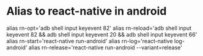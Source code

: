 # Alias to react-native in android

alias rn-opt='adb shell input keyevent 82'
alias rn-reload='adb shell input keyevent 82 && adb shell input keyevent 20 && adb shell input keyevent 66'
alias rn-start='react-native run-android'
alias rn-log='react-native log-android'
alias rn-release='react-native run-android --variant=release'
